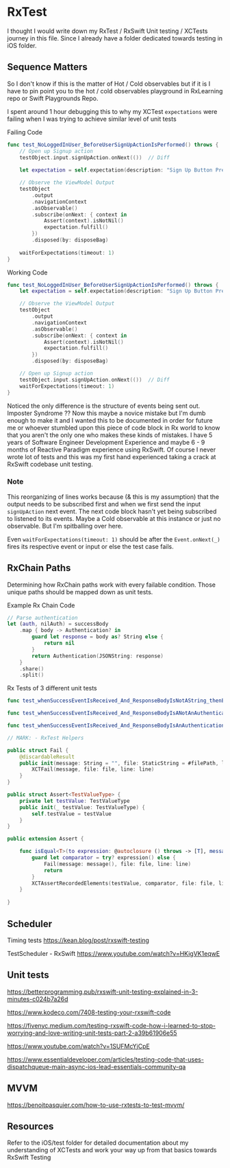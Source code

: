 # RxTest

I thought I would write down my RxTest / RxSwift Unit testing / XCTests journey in this file. Since I already have a folder dedicated towards testing in iOS folder.



## Sequence Matters

So I don't know if this is the matter of Hot / Cold observables but if it is I have to pin point you to the hot / cold observables playground in RxLearning repo or Swift Playgrounds Repo.

I spent around 1 hour debugging this to why my XCTest `expectations` were failing when I was trying to achieve similar level of unit tests 


Failing Code

```swift
func test_NoLoggedInUser_BeforeUserSignUpActionIsPerformed() throws {
	// Open up Signup action
	testObject.input.signUpAction.onNext(())  // Diff
	
	let expectation = self.expectation(description: "Sign Up Button Pressed - Results in View Presentation")

	// Observe the ViewModel Output
	testObject
		.output
		.navigationContext
		.asObservable()
		.subscribe(onNext: { context in
			Assert(context).isNotNil()
			expectation.fulfill()
		})
		.disposed(by: disposeBag)
		
	waitForExpectations(timeout: 1)
}
```

Working Code

```swift
func test_NoLoggedInUser_BeforeUserSignUpActionIsPerformed() throws {
	let expectation = self.expectation(description: "Sign Up Button Pressed - Results in View Presentation")

	// Observe the ViewModel Output
	testObject
		.output
		.navigationContext
		.asObservable()
		.subscribe(onNext: { context in
			Assert(context).isNotNil()
			expectation.fulfill()
		})
		.disposed(by: disposeBag)

	// Open up Signup action
	testObject.input.signUpAction.onNext(())  // Diff
	waitForExpectations(timeout: 1)
}
```

Noticed the only difference is the structure of events being sent out. 
Imposter Syndrome ??
Now this maybe a novice mistake but I'm dumb enough to make it and I wanted this to be documented in order for future me or whoever stumbled upon this piece of code block in Rx world to know that you aren't the only one who makes these kinds of mistakes.
I have 5 years of Software Engineer Development Experience and maybe 6 - 9 months of Reactive Paradigm experience using RxSwift.  Of course I never wrote lot of tests and this was my first hand experienced taking a crack at RxSwift codebase unit testing.

### Note
This reorganizing of lines works because (& this is my assumption) that the output needs to be subscribed first and when we first send the input `signUpAction` next event. The next code block hasn't yet being subscribed to listened to its events. Maybe a Cold observable at this instance or just no observable. But I'm spitballing over here.

Even `waitForExpectations(timeout: 1)` should be after the `Event.onNext(_)` fires its respective event or input or else the test case fails.



## RxChain Paths

Determining how RxChain paths work with every failable condition. Those unique paths should be mapped down as unit tests.

Example Rx Chain Code

```swift
// Parse authentication
let (auth, nilAuth) = successBody
	.map { body -> Authentication? in
		guard let response = body as? String else {
			return nil
		}
		return Authentication(JSONString: response)
	}
	.share()
	.split()
```

Rx Tests of 3 different unit tests

```swift
func test_whenSuccessEventIsReceived_And_ResponseBodyIsNotAString_thenErrorViewStateIsEmitted() { }

func test_whenSuccessEventIsReceived_And_ResponseBodyIsANotAnAuthenticationObject_thenErrorViewStateIsEmitted() { }

func test_whenSuccessEventIsReceived_And_ResponseBodyIsAnAuthenticationObject_thenSessionCoordinatorEntryRequestIsEmitted() { }

```



```swift
// MARK: - RxTest Helpers

public struct Fail {
    @discardableResult
    public init(message: String = "", file: StaticString = #filePath, line: UInt = #line) {
        XCTFail(message, file: file, line: line)
    }
}

public struct Assert<TestValueType> {
    private let testValue: TestValueType
    public init(_ testValue: TestValueType) {
        self.testValue = testValue
    }
}

public extension Assert {

    func isEqual<T>(to expression: @autoclosure () throws -> [T], message: @autoclosure () -> String = "", file: StaticString = #filePath, line: UInt = #line) where TestValueType == [Recorded<Event<T>>], T: Equatable {
        guard let comparator = try? expression() else {
            Fail(message: message(), file: file, line: line)
            return
        }
        XCTAssertRecordedElements(testValue, comparator, file: file, line: line)
    }
    
}
```

## Scheduler 

Timing tests
https://kean.blog/post/rxswift-testing

TestScheduler - RxSwift
https://www.youtube.com/watch?v=HKigVK1eqwE

## Unit tests

https://betterprogramming.pub/rxswift-unit-testing-explained-in-3-minutes-c024b7a26d

https://www.kodeco.com/7408-testing-your-rxswift-code

https://fivenyc.medium.com/testing-rxswift-code-how-i-learned-to-stop-worrying-and-love-writing-unit-tests-part-2-a39b61906e55

https://www.youtube.com/watch?v=1SUFMcYjCpE

https://www.essentialdeveloper.com/articles/testing-code-that-uses-dispatchqueue-main-async-ios-lead-essentials-community-qa

## MVVM
https://benoitpasquier.com/how-to-use-rxtests-to-test-mvvm/




## Resources

Refer to the iOS/test folder for detailed documentation about my understanding of XCTests and work your way up from that basics towards RxSwift Testing

